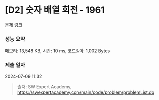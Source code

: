 # [D2] 숫자 배열 회전 - 1961 

[문제 링크](https://swexpertacademy.com/main/code/problem/problemDetail.do?contestProbId=AV5Pq-OKAVYDFAUq) 

### 성능 요약

메모리: 13,548 KB, 시간: 10 ms, 코드길이: 1,002 Bytes

### 제출 일자

2024-07-09 11:32



> 출처: SW Expert Academy, https://swexpertacademy.com/main/code/problem/problemList.do